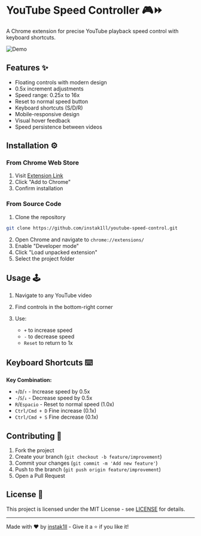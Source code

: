 # YouTube Speed Controller 🎮⏩

A Chrome extension for precise YouTube playback speed control with keyboard shortcuts.

![Demo]()

## Features ✨

- Floating controls with modern design
- 0.5x increment adjustments
- Speed range: 0.25x to 16x
- Reset to normal speed button
- Keyboard shortcuts (S/D/R)
- Mobile-responsive design
- Visual hover feedback
- Speed persistence between videos

## Installation ⚙️

### From Chrome Web Store

1. Visit [Extension Link]()
2. Click "Add to Chrome"
3. Confirm installation

### From Source Code

1. Clone the repository

```bash
git clone https://github.com/instak1ll/youtube-speed-control.git
```

2.  Open Chrome and navigate to `chrome://extensions/`
3.  Enable "Developer mode"
4.  Click "Load unpacked extension"
5.  Select the project folder

## Usage 🕹️

1.  Navigate to any YouTube video
2.  Find controls in the bottom-right corner
3.  Use:

    - `+` to increase speed
    - `-` to decrease speed
    - `Reset` to return to 1x

## Keyboard Shortcuts ⌨️

**Key Combination:**

- `+`/`D`/`↑` - Increase speed by 0.5x
- `-`/`S`/`↓` - Decrease speed by 0.5x
- `R`/`Espacio` - Reset to normal speed (1.0x)
- `Ctrl/Cmd + D` Fine increase (0.1x)
- `Ctrl/Cmd + S` Fine decrease (0.1x)

## Contributing 🤝

1.  Fork the project
2.  Create your branch (`git checkout -b feature/improvement`)
3.  Commit your changes (`git commit -m 'Add new feature'`)
4.  Push to the branch (`git push origin feature/improvement`)
5.  Open a Pull Request

## License 📄

This project is licensed under the MIT License - see [LICENSE](https://opensource.org/license/MIT) for details.

---

Made with ❤️ by [instak1ll](https://github.com/instak1ll) - Give it a ⭐ if you like it!
